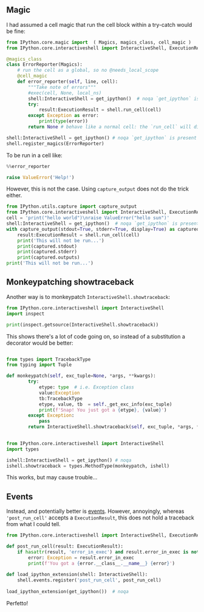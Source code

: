 ## Magic

I had assumed a cell magic that run the cell block within a try-catch would be fine:
```python
from IPython.core.magic import  ( Magics, magics_class, cell_magic )
from IPython.core.interactiveshell import InteractiveShell, ExecutionResult

@magics_class
class ErrorReporter(Magics):
    # run the cell as a global, so no @needs_local_scope
    @cell_magic
    def error_reporter(self, line, cell):
        """Take note of errors"""
        #exec(cell, None, local_ns)
        shell:InteractiveShell = get_ipython()  # noqa `get_ipython` is present in notebooks
        try:
            result:ExecutionResult = shell.run_cell(cell)
        except Exception as error:
            print(type(error))
        return None # behave like a normal cell: the `run_cell` will display the `_`.

shell:InteractiveShell = get_ipython() # noqa `get_ipython` is present in notebooks
shell.register_magics(ErrorReporter)
```
To be run in a cell like:
```python
%%error_reporter

raise ValueError('Help!')
```

However, this is not the case. Using `capture_output` does not do the trick either.
```python
from IPython.utils.capture import capture_output
from IPython.core.interactiveshell import InteractiveShell, ExecutionResult
cell = 'print("hello world")\nraise ValueError("hello sun")'
shell:InteractiveShell = get_ipython()  # noqa `get_ipython` is present in notebooks
with capture_output(stdout=True, stderr=True, display=True) as captured: #: CapturedIO
    result:ExecutionResult = shell.run_cell(cell)
    print('This will not be run...')
    print(captured.stdout)
    print(captured.stderr)
    print(captured.outputs)
print('This will not be run...')
```
## Monkeypatching showtraceback

Another way is to monkeypatch `InteractiveShell.showtraceback`:

```python
from IPython.core.interactiveshell import InteractiveShell
import inspect

print(inspect.getsource(InteractiveShell.showtraceback))
```

This shows there's a lot of code going on, so instead of a substitution a decorator would be better:

```python

from types import TracebackType
from typing import Tuple

def monkeypatch(self, exc_tuple=None, *args, **kwargs):
        try: 
            etype: type  # i.e. Exception class
            value:Exception
            tb:TracebackType
            etype, value, tb  = self._get_exc_info(exc_tuple)
            print(f'Snap! You just got a {etype}, {value}')
        except Exception:
            pass
        return InteractiveShell.showtraceback(self, exc_tuple, *args, **kwargs)
        

from IPython.core.interactiveshell import InteractiveShell
import types

ishell:InteractiveShell = get_ipython() # noqa
ishell.showtraceback = types.MethodType(monkeypatch, ishell)
```

This works, but may cause trouble...

## Events

Instead, and potentially better is [events](https://ipython.readthedocs.io/en/stable/config/callbacks.html).
However, annoyingly, whereas `'post_run_cell'` accepts a `ExecutionResult`, 
this does not hold a traceback from what I could tell.

```python
from IPython.core.interactiveshell import InteractiveShell, ExecutionResult

def post_run_cell(result: ExecutionResult):
    if hasattr(result, 'error_in_exec') and result.error_in_exec is not None:
        error: Exception = result.error_in_exec
        print(f'You got a {error.__class__.__name__} {error}')
        
def load_ipython_extension(shell: InteractiveShell):
    shell.events.register('post_run_cell', post_run_cell)
    
load_ipython_extension(get_ipython())  # noqa
```
Perfetto!
